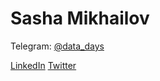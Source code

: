 # Sasha Mikhailov

Telegram: [@data_days](https://t.me/data_days)

[LinkedIn](www.linkedin.com/in/sasha-mikhailov-)
[Twitter](https://twitter.com/SashaMikhailo12)

<!--
**Sasha-Mikhailov/Sasha-Mikhailov** is a ✨ _special_ ✨ repository because its `README.md` (this file) appears on your GitHub profile.

Here are some ideas to get you started:

- 🔭 I’m currently working on ...
- 🌱 I’m currently learning ...
- 👯 I’m looking to collaborate on ...
- 🤔 I’m looking for help with ...
- 💬 Ask me about ...
- 📫 How to reach me: ...
- 😄 Pronouns: ...
- ⚡ Fun fact: ...
-->
